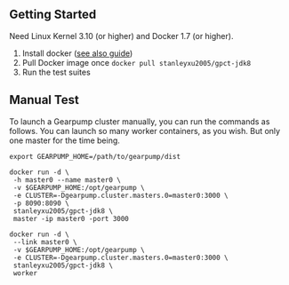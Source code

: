 ## Getting Started

Need Linux Kernel 3.10 (or higher) and Docker 1.7 (or higher). 

1. Install docker ([see also guide](https://github.com/gearpump/gearpump-docker))
2. Pull Docker image once `docker pull stanleyxu2005/gpct-jdk8`
3. Run the test suites

## Manual Test

To launch a Gearpump cluster manually, you can run the commands as follows. You can launch so many worker containers, as you wish. But only one master for the time being.
```
export GEARPUMP_HOME=/path/to/gearpump/dist

docker run -d \
 -h master0 --name master0 \
 -v $GEARPUMP_HOME:/opt/gearpump \
 -e CLUSTER=-Dgearpump.cluster.masters.0=master0:3000 \
 -p 8090:8090 \
 stanleyxu2005/gpct-jdk8 \
 master -ip master0 -port 3000

docker run -d \
 --link master0 \
 -v $GEARPUMP_HOME:/opt/gearpump \
 -e CLUSTER=-Dgearpump.cluster.masters.0=master0:3000 \
 stanleyxu2005/gpct-jdk8 \
 worker
```
